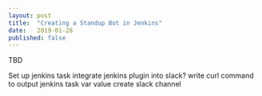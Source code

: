 ```yaml
---
layout: post
title:  "Creating a Standup Bot in Jenkins"
date:   2019-01-28
published: false
---
```

TBD

Set up jenkins task
integrate jenkins plugin into slack?
write curl command to output jenkins task var value
create slack channel
